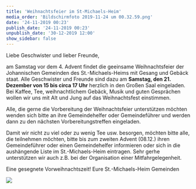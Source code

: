 ```yaml
---
title: 'Weihnachtsfeier im St-Michaels-Heim'
media_order: 'Bildschirmfoto 2019-11-24 um 00.32.59.png'
date: '24-11-2019 00:23'
publish_date: '24-11-2019 00:23'
unpublish_date: '30-12-2019 12:00'
show_sidebar: false
---
```


Liebe Geschwister und lieber Freunde,

am Samstag vor dem 4. Advent findet die geeinsame Weihnachtsfeier der Johannischen Gemeinden des St.-Michaels-Heims mit Gesang und Gebäck staat. Alle Geschwister und Freunde sind dazu am **Samstag, den 21. Dezember von 15 bis circa 17 Uhr** herzlich in den Großen Saal eingeladen. Bei Kaffee, Tee, weihnachtlichem Gebäck, Musik und guten Gesprächen wollen wir uns mit Alt und Jung auf das Weihnachtsfest einstimmen.

Alle, die gerne die Vorbereitung der Weihnachtsfeier unterstützen möchten wenden sich bitte an ihre Gemeindehelfer oder Gemeindeführer und werden dann zu den nächsten Vorbereitungstreffen eingeladen.

Damit wir nicht zu viel oder zu wenig Tee usw. besorgen, möchten bitte alle, die teilnehmen möchten, bitte bis zum zweiten Advent (08.12.) ihren Gemeindeführer oder einen Gemeindehelfer informieren oder sich in die aushängende Liste im St.-Michaels-Heim eintragen. Sehr gerhe unterstützen wir auch z.B. bei der Organisation einer Mitfahrgelegenheit.

Eine gesegnete Vorweihnachtszeit!
Eure St.-Michaels-Heim Gemeinden

![](https://smh-gemeinden.de/user/pages/02.news/22.weihnachtsfeier/Bildschirmfoto%202019-11-24%20um%2000.32.59.png)